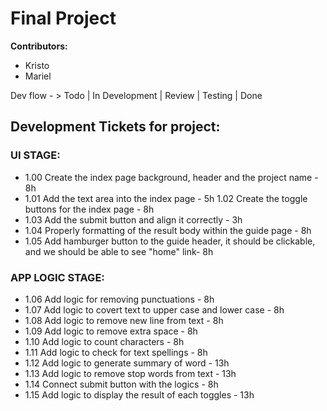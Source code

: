 # Final Project

**Contributors:** 
- Kristo
- Mariel

Dev flow - > Todo | In Development | Review | Testing | Done

## Development Tickets for project:
### UI STAGE:
- 1.00 Create the index page background, header and the project name - 8h
- 1.01 Add the text area into the index page - 5h
1.02 Create the toggle buttons for the index page - 8h
- 1.03 Add the submit button and align it correctly - 3h
- 1.04 Properly formatting of the result body within the guide page - 8h
- 1.05 Add hamburger button to the guide header, it should be clickable, and we should be able to see "home" link- 8h
### APP LOGIC STAGE:
- 1.06 Add logic for removing punctuations - 8h
- 1.07 Add logic to covert text to upper case and lower case - 8h
- 1.08 Add logic to remove new line from text - 8h
- 1.09 Add logic to remove extra space - 8h
- 1.10 Add logic to count characters - 8h
- 1.11 Add logic to check for text spellings - 8h
- 1.12 Add logic to generate summary of word - 13h
- 1.13 Add logic to remove stop words from text - 13h
- 1.14 Connect submit button with the logics - 8h
- 1.15 Add logic to display the result of each toggles - 13h